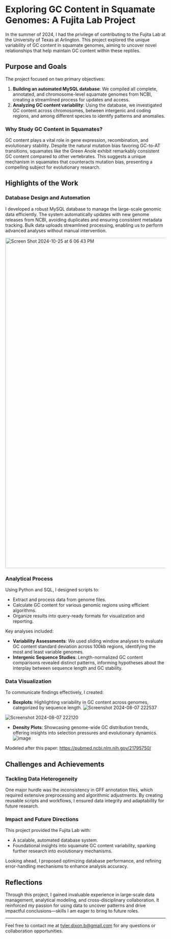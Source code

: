 # Exploring GC Content in Squamate Genomes: A Fujita Lab Project

In the summer of 2024, I had the privilege of contributing to the Fujita Lab at the University of Texas at Arlington. This project explored the unique variability of GC content in squamate genomes, aiming to uncover novel relationships that help maintain GC content within these reptiles.

## Purpose and Goals
The project focused on two primary objectives:

1. **Building an automated MySQL database**: We compiled all complete, annotated, and chromosome-level squamate genomes from NCBI, creating a streamlined process for updates and access.
2. **Analyzing GC content variability**: Using the database, we investigated GC content across chromosomes, between intergenic and coding regions, and among different species to identify patterns and anomalies.

### Why Study GC Content in Squamates?
GC content plays a vital role in gene expression, recombination, and evolutionary stability. Despite the natural mutation bias favoring GC-to-AT transitions, squamates like the Green Anole exhibit remarkably consistent GC content compared to other vertebrates. This suggests a unique mechanism in squamates that counteracts mutation bias, presenting a compelling subject for evolutionary research.

## Highlights of the Work

### Database Design and Automation
I developed a robust MySQL database to manage the large-scale genomic data efficiently. The system automatically updates with new genome releases from NCBI, avoiding duplicates and ensuring consistent metadata tracking. Bulk data uploads streamlined processing, enabling us to perform advanced analyses without manual intervention.

<img width="1037" alt="Screen Shot 2024-10-25 at 6 06 43 PM" src="https://github.com/user-attachments/assets/78803e06-db09-4e27-9919-763eca6dc27f">

### Analytical Process
Using Python and SQL, I designed scripts to:
- Extract and process data from genome files.
- Calculate GC content for various genomic regions using efficient algorithms.
- Organize results into query-ready formats for visualization and reporting.

Key analyses included:
- **Variability Assessments**: We used sliding window analyses to evaluate GC content standard deviation across 100kb regions, identifying the most and least variable genomes.
- **Intergenic Sequence Studies**: Length-normalized GC content comparisons revealed distinct patterns, informing hypotheses about the interplay between sequence length and GC stability.

### Data Visualization
To communicate findings effectively, I created:
- **Boxplots**: Highlighting variability in GC content across genomes, categorized by sequence length.
![Screenshot 2024-08-07 222537](https://github.com/user-attachments/assets/51b9030a-415b-4f84-98e6-a9c44d6deaf6)

![Screenshot 2024-08-07 222120](https://github.com/user-attachments/assets/48a83182-e993-4d84-88b1-ad855436d1fe)

- **Density Plots**: Showcasing genome-wide GC distribution trends, offering insights into selection pressures and evolutionary dynamics.
![image](https://github.com/user-attachments/assets/c7b58fde-22b9-4898-b2ea-ece9d6721c8f)

Modeled after this paper: https://pubmed.ncbi.nlm.nih.gov/21795750/

## Challenges and Achievements

### Tackling Data Heterogeneity
One major hurdle was the inconsistency in GFF annotation files, which required extensive preprocessing and algorithmic adjustments. By creating reusable scripts and workflows, I ensured data integrity and adaptability for future research.

### Impact and Future Directions
This project provided the Fujita Lab with:
- A scalable, automated database system.
- Foundational insights into squamate GC content variability, sparking further research into evolutionary mechanisms.

Looking ahead, I proposed optimizing database performance, and refining error-handling mechanisms to enhance analysis accuracy.

## Reflections
Through this project, I gained invaluable experience in large-scale data management, analytical modeling, and cross-disciplinary collaboration. It reinforced my passion for using data to uncover patterns and drive impactful conclusions—skills I am eager to bring to future roles.

---

Feel free to contact me at tyler.dixon.b@gmail.com for any questions or collaboration opportunities.


